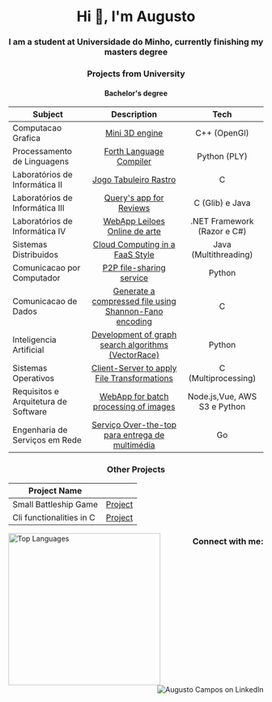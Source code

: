 <h1 align="center">Hi 👋, I'm Augusto</h1>
<h3 align="center">I am a student at Universidade do Minho, currently finishing my masters degree </h3>



<h3 align="center">Projects from University</h3>

<div align="center">

<h4 align="center">Bachelor's degree</h4>


| Subject                              |                                                 Description                                                  |             Tech             |
| ------------------------------------ | :----------------------------------------------------------------------------------------------------------: | :--------------------------: |
| Computacao Grafica                   |                            [Mini 3D engine](https://github.com/Gustominox/CG2324)                            |         C++ (OpenGl)         |
| Processamento de Linguagens          |                   [Forth Language Compiler](https://github.com/Gustominox/Forth-Compiler)                    |         Python (PLY)         |
| Laboratórios de Informática II       |                     [Jogo Tabuleiro Rastro](https://github.com/Gustominox/jogTabRastro)                      |              C               |
| Laboratórios de Informática III      |                     [Query's app for Reviews](https://github.com/Gustominox/ProjetoLi3)                      |       C (Glib) e Java        |
| Laboratórios de Informática IV       |                  [WebApp Leiloes Online de arte](https://github.com/Gustominox/Entrega-LI4)                  | .NET Framework (Razor e C#)  |
| Sistemas Distribuidos                |                   [Cloud Computing in a FaaS Style](https://github.com/Gustominox/SD-2324)                   |    Java (Multithreading)     |
| Comunicacao por Computador           |                      [P2P file-sharing service](https://github.com/Gustominox/CC-2324)                       |            Python            |
| Comunicacao de Dados                 |  [Generate a compressed file using Shannon-Fano encoding ](https://github.com/Gustominox/comprShannon-Fano)  |              C               |
| Inteligencia Artificial              | [Development of graph search algorithms (VectorRace)](https://github.com/Gustominox/Intelegencia_artificial) |            Python            |
| Sistemas Operativos                  |              [Client-Server to apply File Transformations](https://github.com/Gustominox/SO_2)               |     C (Multiprocessing)      |
| Requisitos e Arquitetura de Software |                  [WebApp for batch processing of images](https://github.com/ajoaoalves/RAS)                  | Node.js,Vue, AWS S3 e Python |
| Engenharia de Serviços em Rede       |           [Serviço Over-the-top para entrega de multimédia](https://github.com/pinheiro2/ESR2425)            |              Go              |

</div>

<h3 align="center">Other Projects</h3>


<div align="center">

| Project Name             |                                                        |
| ------------------------ | :----------------------------------------------------: |
| Small Battleship Game    | [Project](https://github.com/Gustominox/batalha_naval) |
| Cli functionalities in C |   [Project](https://github.com/Gustominox/cliTool-c)   |

</div>


<!--
- 👀 I’m interested in ...
- 🌱 I’m currently learning ...
- 💞️ I’m looking to collaborate on ...
- 📫 How to reach me ...


<!--



![My GitHub stats](https://github-readme-stats.vercel.app/api?username=Gustominox&count_private=true&show_icons=true&theme=gotham&hide=contribs&hide_border=true)
TEMPORARIO------------------------------------
--->




<img align="left" width = 300 src="https://github-readme-stats.vercel.app/api/top-langs/?username=Gustominox&layout=compact&theme=gotham&hide_border=true" alt="Top Languages" />


<h3 align="right">Connect with me:</h3>
<p align="right">
<a href="https://linkedin.com/in/augustooliveiracampos" target="_blank" style="text-decoration: none;">
<img src="https://img.shields.io/badge/LinkedIn-0A66C2?style=for-the-badge&logo=linkedin&logoColor=white" alt="Augusto Campos on LinkedIn"/>
</a>
</p>